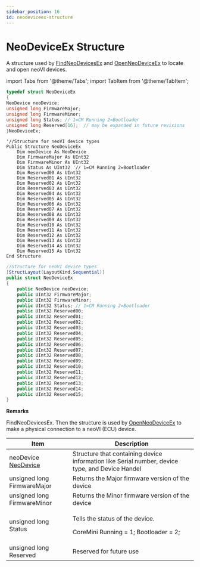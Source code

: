 ```yaml
---
sidebar_position: 16
id: neodeviceex-structure
---
```


# NeoDeviceEx Structure

A structure used by [FindNeoDevicesEx](../../deprecated-functions-overview-intrepidcs-api/findneodevices-method-intrepidcs-api) and [OpenNeoDeviceEx](../../basic-functions-overview-intrepidcs-api/openneodevice-method-intrepidcs-api) to locate and open neoVI devices.

import Tabs from '@theme/Tabs';
import TabItem from '@theme/TabItem';

<Tabs>
<TabItem value="cpp" label="C/C++ Declare" default>

```cpp
typedef struct NeoDeviceEx
{
NeoDevice neoDevice;
unsigned long FirmwareMajor;
unsigned long FirmwareMinor;
unsigned long Status; // 1=CM Running 2=Bootloader
unsigned long Reserved[16];  // may be expanded in future revisions
}NeoDeviceEx;
```
</TabItem>

<TabItem value="vbnet" label="Visual Basic .NET Declare">

```vbnet
'//Structure for neoVI device types
Public Structure NeoDeviceEx
    Dim neoDevice As NeoDevice
    Dim FirmwareMajor As UInt32
    Dim FirmwareMinor As UInt32
    Dim Status As UInt32 '// 1=CM Running 2=Bootloader
    Dim Reserved00 As UInt32
    Dim Reserved01 As UInt32
    Dim Reserved02 As UInt32
    Dim Reserved03 As UInt32
    Dim Reserved04 As UInt32
    Dim Reserved05 As UInt32
    Dim Reserved06 As UInt32
    Dim Reserved07 As UInt32
    Dim Reserved08 As UInt32
    Dim Reserved09 As UInt32
    Dim Reserved10 As UInt32
    Dim Reserved11 As UInt32
    Dim Reserved12 As UInt32
    Dim Reserved13 As UInt32
    Dim Reserved14 As UInt32
    Dim Reserved15 As UInt32
End Structure
```
</TabItem>

<TabItem value="c#" label="C# Declare">

```csharp
//Structure for neoVI device types
[StructLayout(LayoutKind.Sequential)]
public struct NeoDeviceEx
{
    public NeoDevice neoDevice;
    public UInt32 FirmwareMajor;
    public UInt32 FirmwareMinor;
    public UInt32 Status; // 1=CM Running 2=Bootloader
    public UInt32 Reserved00;
    public UInt32 Reserved01;
    public UInt32 Reserved02;
    public UInt32 Reserved03;
    public UInt32 Reserved04;
    public UInt32 Reserved05;
    public UInt32 Reserved06;
    public UInt32 Reserved07;
    public UInt32 Reserved08;
    public UInt32 Reserved09;
    public UInt32 Reserved10;
    public UInt32 Reserved11;
    public UInt32 Reserved12;
    public UInt32 Reserved13;
    public UInt32 Reserved14;
    public UInt32 Reserved15;
}
```
</TabItem>
</Tabs>

**Remarks**

FindNeoDevicesEx. Then the structure is used by [OpenNeoDeviceEx](../../basic-functions-overview-intrepidcs-api/openneodevice-method-intrepidcs-api) to make a physical connection to a neoVI (ECU) device.

| Item                                          | Description                                                                                     |
| --------------------------------------------- | ----------------------------------------------------------------------------------------------- |
| neoDevice [NeoDevice](neodevice-structure)    | Structure that containing device information like Serial number, device type, and Device Handel |
| unsigned long FirmwareMajor                   | Returns the Major firmware version of the device                                                |
| unsigned long FirmwareMinor                   | Returns the Minor firmware version of the device                                                |
| unsigned long Status                          | <p>Tells the status of the device.</p><p>CoreMini Running = 1; Bootloader = 2;</p>              |
| unsigned long Reserved                        | Reserved for future use                                                                         |
